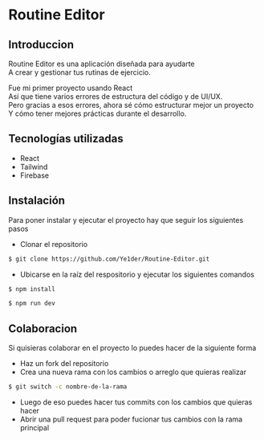 # Routine Editor

## Introduccion
Routine Editor es una aplicación diseñada para ayudarte <br/>
A crear y gestionar tus rutinas de ejercicio.

Fue mi primer proyecto usando React <br/>
Así que tiene varios errores de estructura del código y de UI/UX. <br/>
Pero gracias a esos errores, ahora sé cómo estructurar mejor un proyecto <br/>
Y cómo tener mejores prácticas durante el desarrollo. <br/>


## Tecnologías utilizadas
- React
- Tailwind
- Firebase

## Instalación
Para poner instalar y ejecutar el proyecto hay que seguir los siguientes pasos

- Clonar el repositorio
```sh 
$ git clone https://github.com/Ye1der/Routine-Editor.git
```
- Ubicarse en la raíz del respositorio y ejecutar los siguientes comandos
```sh 
$ npm install
```
```sh 
$ npm run dev
```

## Colaboracion
Si quisieras colaborar en el proyecto lo puedes hacer de la siguiente forma

- Haz un fork del repositorio
- Crea una nueva rama con los cambios o arreglo que quieras realizar
```sh
$ git switch -c nombre-de-la-rama
```
- Luego de eso puedes hacer tus commits con los cambios que quieras hacer
- Abrir una pull request para poder fucionar tus cambios con la rama principal

